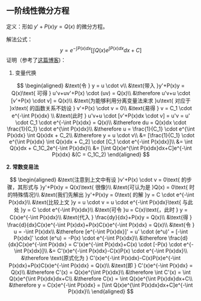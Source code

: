 ## 一阶线性微分方程

定义：形如 $y'+P(x)y = Q(x)$ 的微分方程。

解法公式：
$$
y = e^{-\int P(x)dx}[\int Q(x)e^{\int P(x)dx}dx+C]
$$
证明（参考了[这篇博客](https://www.cnblogs.com/lookof/archive/2009/01/06/1370065.html))：

1. 变量代换

$$
\begin{aligned}
&\text{令 } y = u \cdot v\\
&\text{带入 }y'+P(x)y = Q(x)\text{ 可得 } u'v+uv'+P(x) \cdot (uv) = Q(x)\\
&\therefore u'v+u \cdot [v'+P(x) \cdot v] = Q(x)\\
&\text{为能够利用分离变量法来求 }u\text{ 对应于 }x\text{ 的函数关系不妨设 } v'+P(x) \cdot v = 0\\
&\text{易得 } v = C_1 \cdot e^{-\int P(x)dx} \\
&\text{此时 } u'v+u \cdot [v'+P(x)dx \cdot v] = u'v = u' \cdot C_1 \cdot e^{-\int P(x)dx} = Q(x)\\
&\therefore du = Q(x)dx \cdot \frac{1}{C_1} \cdot e^{\int P(x)dx}\\
&\therefore u = \frac{1}{C_1} \cdot e^{\int P(x)dx} \int Q(x)dx + C_2\\
&\therefore y = u \cdot v\\
&= [\frac{1}{C_1} \cdot e^{\int P(x)dx} \int Q(x)dx + C_2] \cdot [C_1 \cdot e^{-\int P(x)dx}]\\
&= \int Q(x)dx + C_1C_2e^{-\int P(x)dx}\\
&= [\int Q(x)e^{\int P(x)dx}dx+C]e^{-\int P(x)dx} &(C = C_1C_2)
\end{aligned}
$$



**2. 常数变易法**

$$
\begin{aligned}
&\text{注意到上文中有设 }v'+P(x) \cdot v = 0\text{ 的步骤，其形式与 }y'+P(x)y = Q(x)\text{ 很像}\\
&\text{可认为是 }Q(x) = 0\text{ 时的特殊情况}\\
&\text{我们先解出 }y'+P(x)y = 0\text{ 的解 }y = C \cdot e^{-\int P(x)dx}\\
&\text{比较上文 }y = u \cdot v = u \cdot e^{-\int P(x)dx}\text{ 与此处 }y = C \cdot e^{-\int P(x)dx}\\
&\text{可令 }u = C(x)\text{，此时 } y = C(x)e^{-\int P(x)dx}\\
&\text{代入 } \frac{dy}{dx}+P(x)y = Q(x)\\
&\text{得 } \frac{d}{dx}C(x)e^{-\int P(x)dx}+P(x)C(x)e^{-\int P(x)dx} = Q(x)\\
&\text{令 } u = -\int P(x)dx\\
&\therefore [e^{-\int P(x)dx}]' = u' \cdot (e^u)' = [-\int P(x)dx]' \cdot (e^u) = -P(x) \cdot e^{-\int P(x)dx}\\
&\therefore \frac{d}{dx}C(x)e^{-\int P(x)dx} = C'(x)e^{-\int P(x)dx}+C(x) \cdot [-P(x) \cdot e^{-\int P(x)dx}]\\
&= C'(x)e^{-\int P(x)dx}-C(x)P(x) \cdot e^{-\int P(x)dx}\\
&\therefore \text{原式化为 } C'(x)e^{-\int P(x)dx}-C(x)P(x)e^{-\int P(x)dx}+P(x)C(x)e^{-\int P(x)dx} = Q(x)\\
&\text{即 } C'(x)e^{-\int P(x)dx} = Q(x)\\
&\therefore C'(x) = Q(x)e^{\int P(x)dx}\\
&\therefore \int C'(x) = \int Q(x)e^{\int P(x)dx}dx+C\\
&\therefore C(x) = \int Q(x)e^{\int P(x)dx}dx+C\\
&\therefore y = C(x)e^{-\int P(x)dx} = [\int Q(x)e^{\int P(x)dx}dx+C]e^{-\int P(x)dx}\\
\end{aligned}
$$
